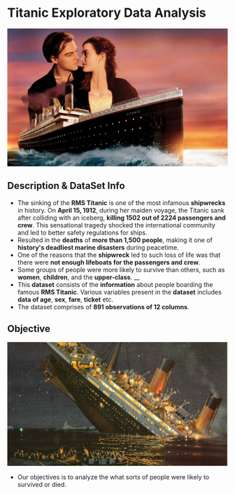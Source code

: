# Titanic Exploratory Data Analysis <br>
![image.jpg](./titanic.jpg)<br>
## Description & DataSet Info 
- The sinking of the __RMS Titanic__ is one of the most infamous __shipwrecks__ in history.  On __April 15, 1912__, during her maiden voyage, the Titanic sank after colliding with an iceberg, __killing 1502 out of 2224 passengers and crew__. This sensational tragedy shocked the international community and led to better safety regulations for ships.
- Resulted in the __deaths__ of __more than 1,500 people__, making it one of __history's deadliest marine disasters__ during peacetime.
- One of the reasons that the __shipwreck__ led to such loss of life was that there were __not enough lifeboats for the passengers and crew__.
- Some groups of people were more likely to survive than others, such as __women__, __children__, and the __upper-class__.
__
- This __dataset__ consists of the __information__ about people boarding the famous __RMS Titanic__. Various variables present in the __dataset__ includes __data of age__, __sex__, __fare__, __ticket__ etc.
- The dataset comprises of __891 observations of 12 columns__.<br>
## Objective
![image.jpg](./Survived.jpg)<br>
- Our objectives is to analyze the what sorts of people were likely to survived or died.





